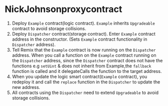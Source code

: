 # NickJohnsonproxycontract

1. Deploy `Example` contract(logic contract). `Example` inherits `Upgradeable` contract to avoid storage collisions.
2. Deploy `Dispatcher` contract(storage contract). Enter `Example` contract address in the constructor.
(Sets `Example` contract functionality in `Dispatcher` address).
3. Tell Remix that the `Example` contract is now running on the `Dispatcher` address. 
When you call a function on the `Example` contract running on the `Dispatcher` address, since the `Dispatcher` contract does not have the functions e.g `setUint` & does not inherit from Example,the `fallback` function is called and it delegateCalls the function to the target address. 
4. When you update the logic smart contract(`Example` contract), you redeploy it and call the `replace` function in the `Dispatcher` to update the new address. 
5. All contracts using the `Dispatcher` need to extend `Upgradeable` to avoid storage collisions.  


